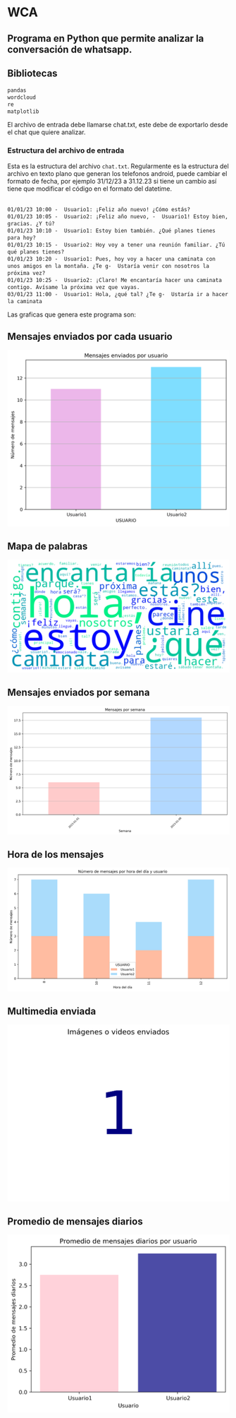 # WCA

## Programa en Python que permite analizar la conversación de whatsapp.


## Bibliotecas ##


```
pandas
wordcloud
re
matplotlib

```

El archivo de entrada debe llamarse chat.txt, este debe de exportarlo desde el chat que quiere analizar. 


### Estructura del archivo de entrada ###

Esta es la estructura del archivo `chat.txt`. Regularmente es la estructura del archivo en texto plano que generan los telefonos android, puede cambiar el formato de fecha, por ejemplo 31/12/23 a 31.12.23 si tiene un cambio así tiene que modificar el código en el formato del datetime. 

```

01/01/23 10:00 -  Usuario1: ¡Feliz año nuevo! ¿Cómo estás?
01/01/23 10:05 -  Usuario2: ¡Feliz año nuevo, -  Usuario1! Estoy bien, gracias. ¿Y tú?
01/01/23 10:10 -  Usuario1: Estoy bien también. ¿Qué planes tienes para hoy?
01/01/23 10:15 -  Usuario2: Hoy voy a tener una reunión familiar. ¿Tú qué planes tienes?
01/01/23 10:20 -  Usuario1: Pues, hoy voy a hacer una caminata con unos amigos en la montaña. ¿Te g-  Ustaría venir con nosotros la próxima vez?
01/01/23 10:25 -  Usuario2: ¡Claro! Me encantaría hacer una caminata contigo. Avísame la próxima vez que vayas.
03/01/23 11:00 -  Usuario1: Hola, ¿qué tal? ¿Te g-  Ustaría ir a hacer la caminata

```


Las graficas que genera este programa son: 

## Mensajes enviados por cada usuario

![!mensajes_enviados_por usuario](https://github.com/PeterArguetaYT/WCA-Android/raw/main/01_msj_enviados_usuario.png)


## Mapa de palabras


![!Mapa_palabra](https://github.com/PeterArguetaYT/WCA-Android/raw/main/02_mapa_palabra.png)



## Mensajes enviados por semana

![!msj_enviados_por_semana](https://github.com/PeterArguetaYT/WCA-Android/raw/main/03_msj_enviados_por_semana.png)

## Hora de los mensajes

![!hora_de_los_mensajes](https://github.com/PeterArguetaYT/WCA-Android/raw/main/04_hora_de_los_msj.png)

## Multimedia enviada


![!multimedia](https://github.com/PeterArguetaYT/WCA-Android/raw/main/05_multimedia.png)


## Promedio de mensajes diarios

![!msj_diarios](https://github.com/PeterArguetaYT/WCA-Android/raw/main/06_promedio_msj_diarios.png)

